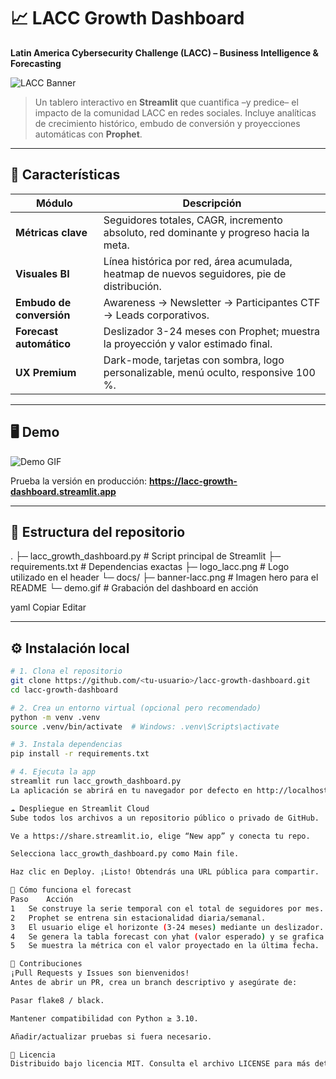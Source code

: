 # 📈 LACC Growth Dashboard

**Latin America Cybersecurity Challenge (LACC) – Business Intelligence & Forecasting**

![LACC Banner](docs/banner-lacc.png)

> Un tablero interactivo en **Streamlit** que cuantifica –y predice– el impacto de la comunidad LACC
> en redes sociales. Incluye analíticas de crecimiento histórico, embudo de conversión y proyecciones
> automáticas con **Prophet**.

---

## 🚀  Características

| Módulo | Descripción |
|--------|-------------|
| **Métricas clave** | Seguidores totales, CAGR, incremento absoluto, red dominante y progreso hacia la meta. |
| **Visuales BI** | Línea histórica por red, área acumulada, heatmap de nuevos seguidores, pie de distribución. |
| **Embudo de conversión** | Awareness → Newsletter → Participantes CTF → Leads corporativos. |
| **Forecast automático** | Deslizador 3-24 meses con Prophet; muestra la proyección y valor estimado final. |
| **UX Premium** | Dark-mode, tarjetas con sombra, logo personalizable, menú oculto, responsive 100 %. |

---

## 🖥️  Demo

![Demo GIF](docs/demo.gif)

Prueba la versión en producción: **<https://lacc-growth-dashboard.streamlit.app>**

---

## 📂  Estructura del repositorio

.
├─ lacc_growth_dashboard.py # Script principal de Streamlit
├─ requirements.txt # Dependencias exactas
├─ logo_lacc.png # Logo utilizado en el header
└─ docs/
├─ banner-lacc.png # Imagen hero para el README
└─ demo.gif # Grabación del dashboard en acción

yaml
Copiar
Editar

---

## ⚙️  Instalación local

```bash
# 1. Clona el repositorio
git clone https://github.com/<tu-usuario>/lacc-growth-dashboard.git
cd lacc-growth-dashboard

# 2. Crea un entorno virtual (opcional pero recomendado)
python -m venv .venv
source .venv/bin/activate  # Windows: .venv\Scripts\activate

# 3. Instala dependencias
pip install -r requirements.txt

# 4. Ejecuta la app
streamlit run lacc_growth_dashboard.py
La aplicación se abrirá en tu navegador por defecto en http://localhost:8501.

☁️ Despliegue en Streamlit Cloud
Sube todos los archivos a un repositorio público o privado de GitHub.

Ve a https://share.streamlit.io, elige “New app” y conecta tu repo.

Selecciona lacc_growth_dashboard.py como Main file.

Haz clic en Deploy. ¡Listo! Obtendrás una URL pública para compartir.

🔮 Cómo funciona el forecast
Paso	Acción
1	Se construye la serie temporal con el total de seguidores por mes.
2	Prophet se entrena sin estacionalidad diaria/semanal.
3	El usuario elige el horizonte (3-24 meses) mediante un deslizador.
4	Se genera la tabla forecast con yhat (valor esperado) y se grafica.
5	Se muestra la métrica con el valor proyectado en la última fecha.

🤝 Contribuciones
¡Pull Requests y Issues son bienvenidos!
Antes de abrir un PR, crea un branch descriptivo y asegúrate de:

Pasar flake8 / black.

Mantener compatibilidad con Python ≥ 3.10.

Añadir/actualizar pruebas si fuera necesario.

📜 Licencia
Distribuido bajo licencia MIT. Consulta el archivo LICENSE para más detalles.
